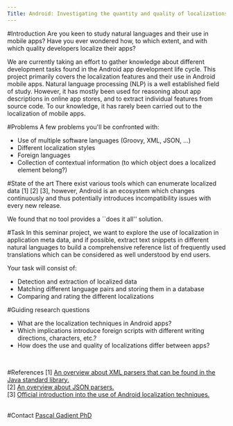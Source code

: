 ```yaml
---
Title: Android: Investigating the quantity and quality of localizations
---
```


#Introduction
Are you keen to study natural languages and their use in mobile apps?
Have you ever wondered how, to which extent, and with which quality developers localize their apps?

We are currently taking an effort to gather knowledge about different development tasks found in the Android app development life cycle.
This project primarily covers the localization features and their use in Android mobile apps.
Natural language processing (NLP) is a well established field of study.
However, it has mostly been used for reasoning about app descriptions in online app stores, and to extract individual features from source code.
To our knowledge, it has rarely been carried out to the localization of mobile apps.

#Problems
A few problems you'll be confronted with:

-  Use of multiple software languages (Groovy, XML, JSON, ...)
-  Different localization styles
-  Foreign languages
-  Collection of contextual information (to which object does a localized element belong?)

#State of the art
There exist various tools which can enumerate localized data [1] [2] [3], however, Android is an ecosystem which changes continuously and thus potentially introduces incompatibility issues with every new release.

We found that no tool provides a ``does it all\'' solution.

#Task
In this seminar project, we want to explore the use of localization in application meta data, and if possible, extract text snippets in different natural languages to build a comprehensive reference list of frequently used translations which can be considered as well understood by end users.<br>

Your task will consist of:<br>

-  Detection and extraction of localized data
-  Matching different language pairs and storing them in a database
-  Comparing and rating the different localizations

#Guiding research questions

-  What are the localization techniques in Android apps?
-  Which implications introduce foreign scripts with different writing directions, characters, etc.?
-  How does the use and quality of localizations differ between apps?
<br>

#References
[1] [An overview about XML parsers that can be found in the Java standard library.](https://www.tutorialspoint.com/java_xml/java_xml_parsers.htm)<br>
[2] [An overview about JSON parsers.](https://stackoverflow.com/questions/2591098/how-to-parse-json-in-java)<br>
[3] [Official introduction into the use of Android localization techniques.](https://developer.android.com/guide/topics/resources/localization)
<br><br>

#Contact 
[Pascal Gadient PhD](%base_url%/staff/PascalGadient)
